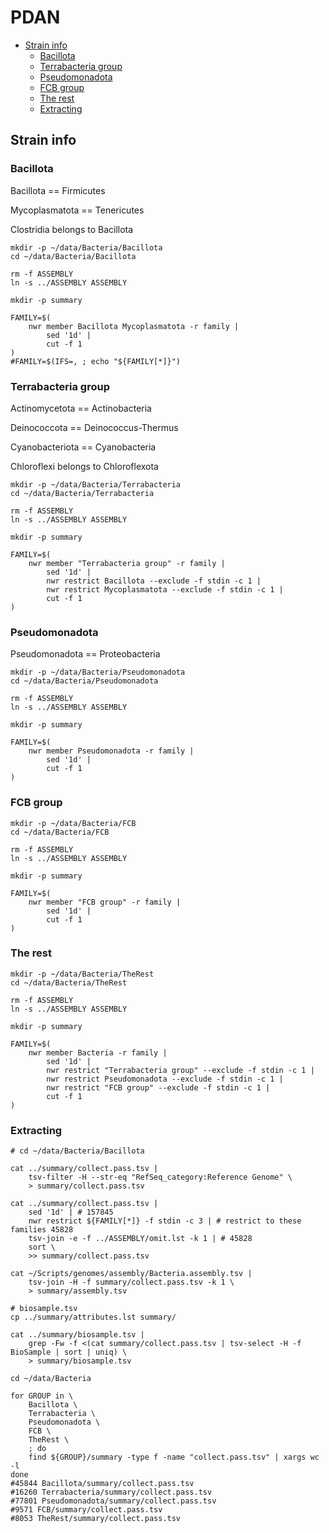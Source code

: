 # PDAN

<!-- toc -->

- [Strain info](#strain-info)
    * [Bacillota](#bacillota)
    * [Terrabacteria group](#terrabacteria-group)
    * [Pseudomonadota](#pseudomonadota)
    * [FCB group](#fcb-group)
    * [The rest](#the-rest)
    * [Extracting](#extracting)

<!-- tocstop -->

## Strain info

### Bacillota

Bacillota == Firmicutes

Mycoplasmatota == Tenericutes

Clostridia belongs to Bacillota

```shell
mkdir -p ~/data/Bacteria/Bacillota
cd ~/data/Bacteria/Bacillota

rm -f ASSEMBLY
ln -s ../ASSEMBLY ASSEMBLY

mkdir -p summary

FAMILY=$(
    nwr member Bacillota Mycoplasmatota -r family |
        sed '1d' |
        cut -f 1
)
#FAMILY=$(IFS=, ; echo "${FAMILY[*]}")

```

### Terrabacteria group

Actinomycetota == Actinobacteria

Deinococcota == Deinococcus-Thermus

Cyanobacteriota == Cyanobacteria

Chloroflexi belongs to Chloroflexota

```shell
mkdir -p ~/data/Bacteria/Terrabacteria
cd ~/data/Bacteria/Terrabacteria

rm -f ASSEMBLY
ln -s ../ASSEMBLY ASSEMBLY

mkdir -p summary

FAMILY=$(
    nwr member "Terrabacteria group" -r family |
        sed '1d' |
        nwr restrict Bacillota --exclude -f stdin -c 1 |
        nwr restrict Mycoplasmatota --exclude -f stdin -c 1 |
        cut -f 1
)

```

### Pseudomonadota

Pseudomonadota == Proteobacteria

```shell
mkdir -p ~/data/Bacteria/Pseudomonadota
cd ~/data/Bacteria/Pseudomonadota

rm -f ASSEMBLY
ln -s ../ASSEMBLY ASSEMBLY

mkdir -p summary

FAMILY=$(
    nwr member Pseudomonadota -r family |
        sed '1d' |
        cut -f 1
)

```

### FCB group

```shell
mkdir -p ~/data/Bacteria/FCB
cd ~/data/Bacteria/FCB

rm -f ASSEMBLY
ln -s ../ASSEMBLY ASSEMBLY

mkdir -p summary

FAMILY=$(
    nwr member "FCB group" -r family |
        sed '1d' |
        cut -f 1
)

```

### The rest

```shell
mkdir -p ~/data/Bacteria/TheRest
cd ~/data/Bacteria/TheRest

rm -f ASSEMBLY
ln -s ../ASSEMBLY ASSEMBLY

mkdir -p summary

FAMILY=$(
    nwr member Bacteria -r family |
        sed '1d' |
        nwr restrict "Terrabacteria group" --exclude -f stdin -c 1 |
        nwr restrict Pseudomonadota --exclude -f stdin -c 1 |
        nwr restrict "FCB group" --exclude -f stdin -c 1 |
        cut -f 1
)

```

### Extracting

```shell
# cd ~/data/Bacteria/Bacillota

cat ../summary/collect.pass.tsv |
    tsv-filter -H --str-eq "RefSeq_category:Reference Genome" \
    > summary/collect.pass.tsv

cat ../summary/collect.pass.tsv |
    sed '1d' | # 157845
    nwr restrict ${FAMILY[*]} -f stdin -c 3 | # restrict to these families 45828
    tsv-join -e -f ../ASSEMBLY/omit.lst -k 1 | # 45828
    sort \
    >> summary/collect.pass.tsv

cat ~/Scripts/genomes/assembly/Bacteria.assembly.tsv |
    tsv-join -H -f summary/collect.pass.tsv -k 1 \
    > summary/assembly.tsv

# biosample.tsv
cp ../summary/attributes.lst summary/

cat ../summary/biosample.tsv |
    grep -Fw -f <(cat summary/collect.pass.tsv | tsv-select -H -f BioSample | sort | uniq) \
    > summary/biosample.tsv

```

```shell
cd ~/data/Bacteria

for GROUP in \
    Bacillota \
    Terrabacteria \
    Pseudomonadota \
    FCB \
    TheRest \
    ; do
    find ${GROUP}/summary -type f -name "collect.pass.tsv" | xargs wc -l
done
#45844 Bacillota/summary/collect.pass.tsv
#16260 Terrabacteria/summary/collect.pass.tsv
#77801 Pseudomonadota/summary/collect.pass.tsv
#9571 FCB/summary/collect.pass.tsv
#8053 TheRest/summary/collect.pass.tsv

```
